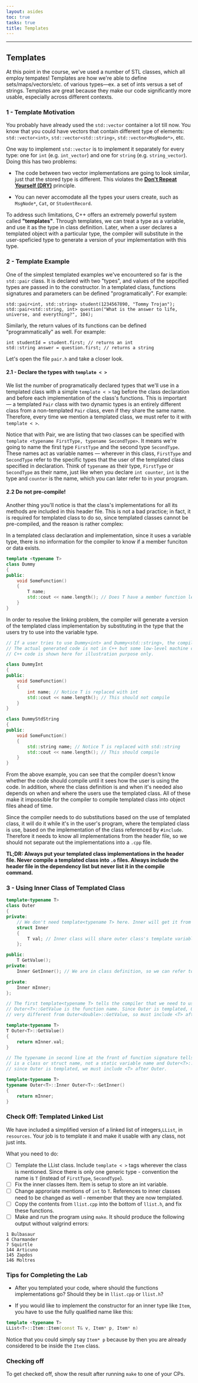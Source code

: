 ```yaml
---
layout: asides
toc: true
tasks: true
title: Templates
---
```



---

## Templates

At this point in the course, we've used a number of STL classes, which all employ tempates! Templates are how we're able to define sets/maps/vectors/etc. of various types—ex. a set of ints versus a set of strings. Templates are great because they make our code significantly more usable, especially across different contexts.

### 1 - Template Motivation

You probably have already used the `std::vector` container a lot till now. You know that you could have vectors that contain different type of elements: `std::vector<int>`, `std::vector<std::string>`, `std::vector<MsgNode*>`, etc.

One way to implement `std::vector` is to implement it separately for every type: one for `int` (e.g. `int_vector`) and one for `string` (e.g. `string_vector`). Doing this has two problems:

* The code between two vector implementations are going to look similar, just that the stored type is different. This violates the [**Don't Repeat Yourself (DRY)**](http://en.wikipedia.org/wiki/Don't_repeat_yourself) principle.

* You can never accomodate all the types your users create, such as `MsgNode*`, `Cat`, or `StudentRecord`.

To address such limitations, C++ offers an extremely powerful system called **"templates"**.
Through templates, we can treat a type as a variable, and use it as the type in class definition. Later, when a user declares a templated object with a particular type, the compiler will substitute in the user-speficied type to generate a version of your implementation with this type.

### 2 - Template Example

One of the simplest templated examples we've encountered so far is the `std::pair` class. It is declared with two "types", and values of the sepcified types are passed in to the constructor. In a templated class, functions signatures and parameters can be defined "programatically". For example:

```
std::pair<int, std::string> student(1234567890, "Tommy Trojan");
std::pair<std::string, int> question("What is the answer to life, universe, and everything?", 104);
```

Similarly, the return values of its functions can be defined "programmatically" as well. For example:

```
int studentId = student.first; // returns an int
std::string answer = question.first; // returns a string
```

Let's open the file `pair.h` and take a closer look.

#### 2.1 - Declare the types with `template < >`

We list the number of programatically declared types that we'll use in a templated class with a simple `template < >` tag before the class declaration and before each implementation of the class's functions. This is important — a templated `Pair` class with two dynamic types is an entirely different class from a non-templated `Pair` class, even if they share the same name. Therefore, every time we mention a templated class, we must refer to it with `template < >`.

Notice that with Pair, we are listing that two classes can be specified with `template <typename FirstType, typename SecondType>`. It means we're going to name the first type `FirstType` and the second type `SecondType`. These names act as variable names — wherever in this class, `FirstType` and `SecondType` refer to the specific types that the user of the templated class specified in declaration. Think of `typename` as their type, `FirstType` or `SecondType` as their name, just like when you declare `int counter`, `int` is the type and `counter` is the name, which you can later refer to in your program.

#### 2.2 Do not pre-compile!

Another thing you'll notice is that the class's implementations for all its methods are included in this header file. This is not a bad practice; in fact, it is required for templated class to do so, since templated classes cannot be pre-compiled, and the reason is rather complex:

In a templated class declaration and implementation, since it uses a variable type, there is no information for the compiler to know if a member funciton or data exists.

```c++
template <typename T>
class Dummy
{
public:
	void SomeFunction()
	{
		T name;
		std::cout << name.length(); // Does T have a member function length()?
	}
}
```

In order to resolve the linking problem, the compiler will generate a version of the templated class implementation by substituting in the type that the users try to use into the variable type.

```c++
// If a user tries to use Dummy<int> and Dummy<std::string>, the compiler will generate the following two code
// The actual generated code is not in C++ but some low-level machine code.
// C++ code is shown here for illustration purpose only.

class DummyInt
{
public:
	void SomeFunction()
	{
		int name; // Notice T is replaced with int
		std::cout << name.length(); // This should not compile
	}
}

class DummyStdString
{
public:
	void SomeFunction()
	{
		std::string name; // Notice T is replaced with std::string
		std::cout << name.length(); // This should compile
	}
}
```

From the above example, you can see that the compiler doesn't know whether the code should compile until it sees how the user is using the code. In addition, where the class definition is and when it's needed also depends on when and where the users use the templated class. All of these make it impossible for the compiler to compile templated class into object files ahead of time.

Since the compiler needs to do substitutions based on the use of templated class, it will do it while it's in the user's program, where the templated class is use, based on the implementation of the class referenced by `#include`. Therefore it needs to know all implementations from the header file, so we should not separate out the implementations into a `.cpp` file.

**TL;DR: Always put your templated class implementations in the header file. Never compile a templated class into `.o` files. Always include the header file in the dependency list but never list it in the compile command.**

### 3 - Using Inner Class of Templated Class

```c++
template<typename T>
class Outer
{
private:
	// We don't need template<typename T> here. Inner will get it from Outer.
	struct Inner
	{
		T val; // Inner class will share outer class's template variable name
	};

public:
	T GetValue();
private:
	Inner GetInner(); // We are in class definition, so we can refer to the inner class without Inner<T>, though that will work just fine.

private:
	Inner mInner;
};

// The first template<typename T> tells the compiler that we need to use T as a type variable.
// Outer<T>::GetValue is the function name. Since Outer is templated, Outer<int>::GetValue is
// very different from Outer<double>::GetValue, so must include <T> after Outer.

template<typename T>
T Outer<T>::GetValue()
{
	return mInner.val;
}

// The typename in second line at the front of function signature tells the compiler Outer<T>::Inner
// is a class or struct name, not a static variable name and Outer<T>::Inner is the return type. Again,
// since Outer is templated, we must include <T> after Outer.

template<typename T>
typename Outer<T>::Inner Outer<T>::GetInner()
{
	return mInner;
}
```

### Check Off: Templated Linked List

We have included a simplified version of a linked list of integers,`LList`, in `resources`. Your job is to template it and make it usable with any class, not just ints.

What you need to do:

- [ ] Template the LList class. Include `template < >` tags wherever the class is mentioned. Since there is only one generic type - convention the name is `T` (instead of `FirstType`, `SecondType`).
- [ ] Fix the inner classes Item. Item is setup to store an int variable.
- [ ] Change approriate mentions of `int` to `T`. References to inner classes need to be changed as well - remember that they are now templated.
- [ ] Copy the contents from `llist.cpp` into the bottom of `llist.h`, and fix these functions.
- [ ] Make and run the program using `make`. It should produce the following output without valgrind errors:

```
1 Bulbasaur
4 Charmander
7 Squirtle
144 Articuno
145 Zapdos
146 Moltres
```

### Tips for Completing the Lab

* After you templated your code, where should the functions implementations go? Should they
  be in `llist.cpp` or `llist.h`?

* If you would like to implement the constructor for an inner type like `Item`, you have to use the fully qualified name like this:

```c++
template <typename T>
LList<T>::Item::Item(const T& v, Item* p, Item* n)
```

Notice that you could simply say `Item* p` because by then you are already considered
to be inside the `Item` class.

### Checking off

To get checked off, show the result after running `make` to one of your CPs.
